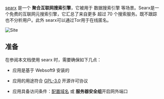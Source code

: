 [searx](https://searx.github.io/searx/) 是一个 **聚合互联网搜索引擎**，它被用于 数据搜索引擎  等场景。Searx是一个免费的互联网元搜索引擎，它汇总了来自更多 超过 70 个搜索服务。既不跟踪也不分析用户。此外 searx可以通过Tor用于在线匿名。


![Site](https://libs.websoft9.com/Websoft9/DocsPicture/zh/searx/searx-gui-websoft9.png)


## 准备

在参阅本文档使用 searx 时，需要确保如下几点：

- 应用是基于 Websoft9 安装的

- 应用的用途符合 [GPL-3.0](https://opensource.org/licenses/GPL-3.0) 开源许可协议

- 应用具备访问条件：[配置域名](./domain-set) 或 **服务器安全组**开启网外端口